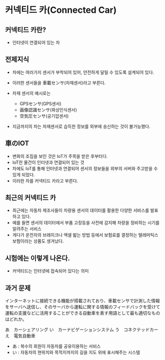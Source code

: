 # 커넥티드 카(Connected Car)

## 커넥티드 카란?

- 인터넷이 연결되어 있는 차

## 전제지식

- 차에는 여러가지 센서가 부착되어 있어, 안전하게 달릴 수 있도록 설계되어 있다.
- 이러한 센서들을 車載センサ(차재센서)라고 부른다.
- 차재 센서의 예시로는

  - GPSセンサ(GPS센서)
  - 画像認識センサ(화상인식센서)
  - 空気圧センサ(공기압센서)

- 지금까지의 차는 차재센서로 습득한 정보를 외부에 송신하는 것이 불가능했다.

## 車のIOT

- 변화의 조짐을 보인 것은 IoT가 주목을 받은 후부터다.
- IoT란 물건이 인터넷과 연결되어 있는 것
- 차에도 IoT를 통해 인터넷과 연결되어 센서의 정보들을 외부의 서버와 주고받을 수 있게 되었다.
- 이러한 차를 커넥티드 카라고 부른다.

## 최근의 커넥티드 카

- 최근에는 자동차 제조사들이 차량용 센서의 데이터를 활용한 다양한 서비스를 발표하고 있다.
- 예를 들면 센서의 데이터에서 부품 고장등을 사전에 감지해 차량을 정비하는 시기를 알려주는 서비스
- 게다가 운전자의 브레이크나 액셀 밟는 방법 등에서 보험료를 결정하는 텔레마틱스 보험이라는 상품도 생겨났다.

## 시험에는 이렇게 나온다.

- 커넥티드는 인터넷에 접속되어 있다는 의미

## 과거 문제

インターネットに接続できる機能が搭載されており、車載センサで計測した情報をサーバへ送信し、そのサーバから運転に関する情報のフィードバックを受けて運転の支援などに活用することができる自動車を表す用語として最も適切なものはどれか。

あ　カーシェアリング
い　カーナビゲーションシステム
う　コネクテッドカー
え　電気自動車

- あ : 복수의 회원이 자동차를 공유이용하는 서비스
- い : 자동차의 현위치와 목적지까지의 길을 지도 위에 표시해주는 시스템